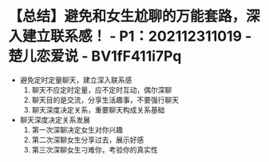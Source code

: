# 【总结】避免和女生尬聊的万能套路，深入建立联系感！ - P1：202112311019 - 楚儿恋爱说 - BV1fF411i7Pq

-   避免定时定量聊天，建立深入联系感
    1.  聊天不应定时定量，应不定时互动，偶尔深聊
    2.  聊天目的是交流，分享生活趣事，不要强行聊天
    3.  聊天深度决定关系，重要聊天构成关系基础
-   聊天深度决定关系发展
    1.  第一次深聊决定女生对你兴趣
    2.  第二次深聊女生分享过去，展示好感
    3.  第三次深聊女生刁难你，考验你的真实性